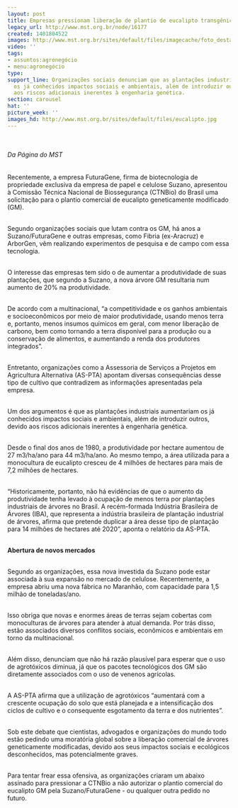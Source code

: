 ```yaml
---
layout: post
title: Empresas pressionam liberação de plantio de eucalipto transgênico
legacy_url: http://www.mst.org.br/node/16177
created: 1401804522
images: http://www.mst.org.br/sites/default/files/imagecache/foto_destaque/eucalipto.jpg
video: ''
tags:
- assuntos:agronegócio
- menu:agronegócio
type: 
support_line: Organizações sociais denunciam que as plantações industriais aumentariam
  os já conhecidos impactos sociais e ambientais, além de introduzir outros, devido
  aos riscos adicionais inerentes à engenharia genética.
section: carousel
hat: ''
picture_week: ''
images_hd: http://www.mst.org.br/sites/default/files/eucalipto.jpg
---
```

<p><br><br><em>Da Página do MST</em><br><br><br>Recentemente, a empresa FuturaGene, firma de biotecnologia de propriedade exclusiva da empresa de papel e celulose Suzano, apresentou à Comissão Técnica Nacional de Biossegurança (CTNBio) do Brasil uma solicitação para o plantio comercial de eucalipto geneticamente modificado (GM).</p><p><br>Segundo organizações sociais que lutam contra os GM, há anos a Suzano/FuturaGene e outras empresas, como Fibria (ex-Aracruz) e ArborGen, vêm realizando experimentos de pesquisa e de campo com essa tecnologia.&nbsp;</p><p><br>O interesse das empresas tem sido o de aumentar a produtividade de suas plantações, que segundo a Suzano, a nova árvore GM resultaria num aumento de 20% na produtividade.</p><p><br>De acordo com a multinacional, “a competitividade e os ganhos ambientais e socioeconômicos por meio de maior produtividade, usando menos terra e, portanto, menos insumos químicos em geral, com menor liberação de carbono, bem como tornando a terra disponível para a produção ou a conservação de alimentos, e aumentando a renda dos produtores integrados”.</p><p><br>Entretanto, organizações como a Assessoria de Serviços a Projetos em Agricultura Alternativa (AS-PTA) apontam diversas consequências desse tipo de cultivo que contradizem as informações apresentadas pela empresa.&nbsp;</p><p><br>Um dos argumentos é que as plantações industriais aumentariam os já conhecidos impactos sociais e ambientais, além de introduzir outros, devido aos riscos adicionais inerentes à engenharia genética.</p><p><br>Desde o final dos anos de 1980, a produtividade por hectare aumentou de 27 m3/ha/ano para 44 m3/ha/ano. Ao mesmo tempo, a área utilizada para a monocultura de eucalipto cresceu de 4 milhões de hectares para mais de 7,2 milhões de hectares.</p><p><br>“Historicamente, portanto, não há evidências de que o aumento da produtividade tenha levado à ocupação de menos terra por plantações industriais de árvores no Brasil. A recém-formada Indústria Brasileira de Árvores (IBA), que representa a indústria brasileira de plantação industrial de árvores, afirma que pretende duplicar a área desse tipo de plantação para 14 milhões de hectares até 2020”, aponta o relatório da AS-PTA.</p><p><br><strong>Abertura de novos mercados</strong></p><p><br>Segundo as organizações, essa nova investida da Suzano pode estar associada à sua expansão no mercado de celulose. Recentemente, a empresa abriu uma nova fábrica no Maranhão, com capacidade para 1,5 milhão de toneladas/ano.&nbsp;</p><p><br>Isso obriga que novas e enormes áreas de terras sejam cobertas com monoculturas de árvores para atender à atual demanda. Por trás disso, estão associados diversos conflitos sociais, econômicos e ambientais em torno da multinacional.</p><p><br>Além disso, denunciam que não há razão plausível para esperar que o uso de agrotóxicos diminua, já que os pacotes tecnológicos dos GM são diretamente associados com o uso de venenos agrícolas.</p><p><br>A AS-PTA afirma que a utilização de agrotóxicos “aumentará com a crescente ocupação do solo que está planejada e a intensificação dos ciclos de cultivo e o consequente esgotamento da terra e dos nutrientes”.</p><p><br>Sob este debate que cientistas, advogados e organizações do mundo todo estão pedindo uma moratória global sobre a liberação comercial de árvores geneticamente modificadas, devido aos seus impactos sociais e ecológicos desconhecidos, mas potencialmente graves.</p><p><br>Para tentar frear essa ofensiva, as organizações criaram um abaixo assinado para pressionar a CTNBio a não autorizar o plantio comercial do eucalipto GM pela Suzano/FuturaGene - ou qualquer outra pedido no futuro.</p><div>&nbsp;</div>
